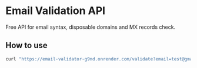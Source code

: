 # Email Validation API
Free API for email syntax, disposable domains and MX records check.

## How to use
```bash
curl "https://email-validator-g9nd.onrender.com/validate?email=test@gmail.com"
